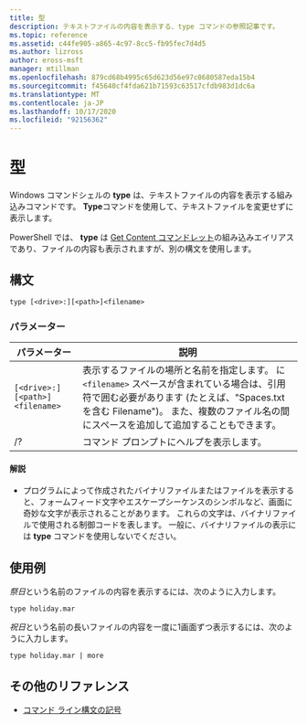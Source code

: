 ```yaml
---
title: 型
description: テキストファイルの内容を表示する、type コマンドの参照記事です。
ms.topic: reference
ms.assetid: c44fe905-a865-4c97-8cc5-fb95fec7d4d5
ms.author: lizross
author: eross-msft
manager: mtillman
ms.openlocfilehash: 879cd68b4995c65d623d56e97c0680587eda15b4
ms.sourcegitcommit: f45640cf4fda621b71593c63517cfdb983d1dc6a
ms.translationtype: MT
ms.contentlocale: ja-JP
ms.lasthandoff: 10/17/2020
ms.locfileid: "92156362"
---
```

# <a name="type"></a>型

Windows コマンドシェルの **type** は、テキストファイルの内容を表示する組み込みコマンドです。 **Type**コマンドを使用して、テキストファイルを変更せずに表示します。

PowerShell では、 **type** は [Get Content コマンドレット](/powershell/module/microsoft.powershell.management/get-content)の組み込みエイリアスであり、ファイルの内容も表示されますが、別の構文を使用します。

## <a name="syntax"></a>構文

```
type [<drive>:][<path>]<filename>
```

### <a name="parameters"></a>パラメーター

| パラメーター | 説明 |
|--|--|
| `[<drive>:][<path>]<filename>` | 表示するファイルの場所と名前を指定します。 に `<filename>` スペースが含まれている場合は、引用符で囲む必要があります (たとえば、"Spaces.txt を含む Filename")。 また、複数のファイル名の間にスペースを追加して追加することもできます。 |
| /? | コマンド プロンプトにヘルプを表示します。 |

#### <a name="remarks"></a>解説

- プログラムによって作成されたバイナリファイルまたはファイルを表示すると、フォームフィード文字やエスケープシーケンスのシンボルなど、画面に奇妙な文字が表示されることがあります。 これらの文字は、バイナリファイルで使用される制御コードを表します。 一般に、バイナリファイルの表示には **type** コマンドを使用しないでください。

## <a name="examples"></a>使用例

*祭日*という名前のファイルの内容を表示するには、次のように入力します。

```
type holiday.mar
```

*祝日*という名前の長いファイルの内容を一度に1画面ずつ表示するには、次のように入力します。

```
type holiday.mar | more
```

## <a name="additional-references"></a>その他のリファレンス

- [コマンド ライン構文の記号](command-line-syntax-key.md)
